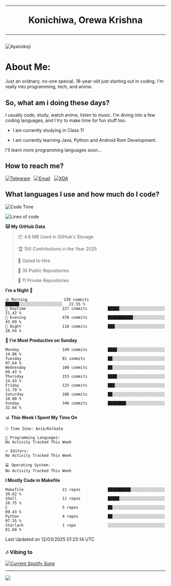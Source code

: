 <h1 align="center"><hr>Konichiwa, Orewa Krishna<hr></h1>

<img src="https://imgur.com/AbUFrGi.png" alt="Ayanokoji"/>

<h1>About Me:</h1>

Just an oridnary, no-one special, 18-year-old just starting out in coding. I'm really into programming, tech, and anime.

<h2>So, what am i doing these days?</h2>

I usually code, study, watch anime, listen to music. I'm diving into a few coding languages, and I try to make time for fun stuff too.

- I am currently studying in Class 11

- I am currently learning Java, Python and Android Rom Development.

I'll learn more programming languages soon...

<h2>How to reach me?</h2>


<a href="https://t.me/pure_soul_kk"><img src="https://img.shields.io/badge/K R I S H N A-2CA5E0?style=flat-square&logo=telegram&logoColor=white" alt="Telegram"/></a>&nbsp;&nbsp;&nbsp;<a href="krishnakripa34567@gmail.com"><img src="https://img.shields.io/badge/krishnakripa34567@gmail.com-D14836?style=flat-square&logo=gmail&logoColor=white" alt="Email"/></a>&nbsp;&nbsp;&nbsp;<a href="https://xdaforums.com/m/pure-soul-kk.12553929/"><img src="https://img.shields.io/badge/puresoulkk-F59714?style=flat-square&logo=xda-developers&logoColor=white" alt="XDA"/></a>


<h2>What languages I use and how much do I code?</h2>


<!--START_SECTION:waka-->
![Code Time](http://img.shields.io/badge/Code%20Time-4%20hrs%205%20mins-blue)

![Lines of code](https://img.shields.io/badge/From%20Hello%20World%20I%27ve%20Written-21.6%20thousand%20lines%20of%20code-blue)

**🐱 My GitHub Data** 

> 📦 4.6 MB Used in GitHub's Storage 
 > 
> 🏆 150 Contributions in the Year 2025
 > 
> 💼 Opted to Hire
 > 
> 📜 35 Public Repositories 
 > 
> 🔑 11 Private Repositories 
 > 
**I'm a Night 🦉** 

```text
🌞 Morning                239 commits         ██████░░░░░░░░░░░░░░░░░░░   22.55 % 
🌆 Daytime                227 commits         █████░░░░░░░░░░░░░░░░░░░░   21.42 % 
🌃 Evening                478 commits         ███████████░░░░░░░░░░░░░░   45.09 % 
🌙 Night                  116 commits         ███░░░░░░░░░░░░░░░░░░░░░░   10.94 % 
```
📅 **I'm Most Productive on Sunday** 

```text
Monday                   149 commits         ████░░░░░░░░░░░░░░░░░░░░░   14.06 % 
Tuesday                  81 commits          ██░░░░░░░░░░░░░░░░░░░░░░░   07.64 % 
Wednesday                100 commits         ██░░░░░░░░░░░░░░░░░░░░░░░   09.43 % 
Thursday                 153 commits         ████░░░░░░░░░░░░░░░░░░░░░   14.43 % 
Friday                   125 commits         ███░░░░░░░░░░░░░░░░░░░░░░   11.79 % 
Saturday                 106 commits         ██░░░░░░░░░░░░░░░░░░░░░░░   10.00 % 
Sunday                   346 commits         ████████░░░░░░░░░░░░░░░░░   32.64 % 
```


📊 **This Week I Spent My Time On** 

```text
🕑︎ Time Zone: Asia/Kolkata

💬 Programming Languages: 
No Activity Tracked This Week

🔥 Editors: 
No Activity Tracked This Week

💻 Operating System: 
No Activity Tracked This Week
```

**I Mostly Code in Makefile** 

```text
Makefile                 21 repos            ██████████░░░░░░░░░░░░░░░   39.62 % 
Shell                    11 repos            █████░░░░░░░░░░░░░░░░░░░░   20.75 % 
C                        5 repos             ██░░░░░░░░░░░░░░░░░░░░░░░   09.43 % 
Python                   4 repos             ██░░░░░░░░░░░░░░░░░░░░░░░   07.55 % 
Starlark                 1 repo              ░░░░░░░░░░░░░░░░░░░░░░░░░   01.89 % 
```




 Last Updated on 12/03/2025 01:25:14 UTC
<!--END_SECTION:waka-->


<h3>🎶 Vibing to</h3>

<a href="https://open.spotify.com/user/6y2iwhip99wg1mgyrl7gyphpq">
  <img
    src="https://puresoulkk.pythonanywhere.com?theme=dark&eq_color=rainbow"
    alt="Current Spotify Song"
  />
</a>

<hr>

<img src="https://komarev.com/ghpvc/?username=pure-soul-kk&label=Profile%20Views&color=000000&style=flat">
